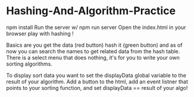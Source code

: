 # Hashing-And-Algorithm-Practice
npm install
Run the server w/ npm run server
Open the index.html in your browser
play with hashing !

Basics are you get the data (red button) hash it (green button) and as of now you can search the names to get related data from the hash table.
There is a select menu that does nothing, it's for you to write your own sorting algorithms.

To display sort data you want to set the displayData global variable to the result of your algorithm.
Add a button to the html, add an event listner that points to your sorting function, and set displayData == result of your algo!
